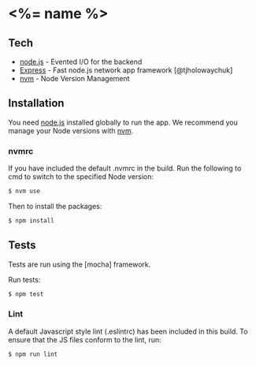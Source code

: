 # <%= name %>

## Tech

* [node.js] - Evented I/O for the backend
* [Express] - Fast node.js network app framework [@tjholowaychuk]
* [nvm] - Node Version Management

## Installation

You need [node.js] installed globally to run the app. We recommend you manage your Node versions with [nvm]. 

### nvmrc

If you have included the default .nvmrc in the build. Run the following to cmd to switch to the 
specified Node version:

```sh
$ nvm use
```

Then to install the packages:

```sh
$ npm install
```

## Tests

Tests are run using the [mocha] framework.

Run tests:

```sh
$ npm test
```

### Lint

A default Javascript style lint (.eslintrc) has been included in this build. To ensure that the JS files conform to the lint, run:

```sh
$ npm run lint
```

[node.js]:http://nodejs.org
[express]:http://expressjs.com
[nvm]:https://github.com/creationix/nvm
